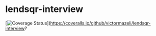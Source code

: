 # lendsqr-interview
[![Coverage Status](https://coveralls.io/repos/github/victormazeli/lendsqr-interview/badge.svg?branch=master)](https://coveralls.io/github/victormazeli/lendsqr-interview?
